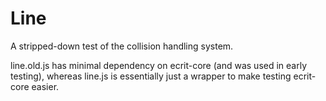 Line
====

A stripped-down test of the collision handling system.

line.old.js has minimal dependency on ecrit-core (and was used in early testing), whereas line.js is essentially just a wrapper to make testing ecrit-core easier.